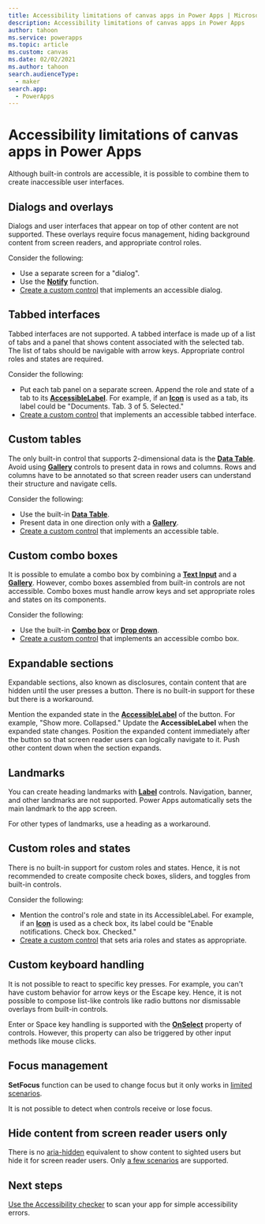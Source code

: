 ```yaml
---
title: Accessibility limitations of canvas apps in Power Apps | Microsoft Docs
description: Accessibility limitations of canvas apps in Power Apps
author: tahoon
ms.service: powerapps
ms.topic: article
ms.custom: canvas
ms.date: 02/02/2021
ms.author: tahoon
search.audienceType: 
  - maker
search.app: 
  - PowerApps
---
```


# Accessibility limitations of canvas apps in Power Apps
Although built-in controls are accessible, it is possible to combine them to create inaccessible user interfaces.

## Dialogs and overlays
Dialogs and user interfaces that appear on top of other content are not supported. These overlays require focus management, hiding background content from screen readers, and appropriate control roles.

Consider the following:
* Use a separate screen for a "dialog".
* Use the **[Notify](functions/function-showerror.md)** function.
* [Create a custom control](../../developer/component-framework/overview.md) that implements an accessible dialog.

## Tabbed interfaces
Tabbed interfaces are not supported. A tabbed interface is made up of a list of tabs and a panel that shows content associated with the selected tab. The list of tabs should be navigable with arrow keys. Appropriate control roles and states are required.

Consider the following:
* Put each tab panel on a separate screen. Append the role and state of a tab to its **[AccessibleLabel](controls/properties-accessibility.md)**. For example, if an **[Icon](controls/control-shapes-icons.md)** is used as a tab, its label could be "Documents. Tab. 3 of 5. Selected."
* [Create a custom control](../../developer/component-framework/overview.md) that implements an accessible tabbed interface.

## Custom tables
The only built-in control that supports 2-dimensional data is the **[Data Table](controls/control-data-table.md)**. Avoid using **[Gallery](controls/control-gallery.md)** controls to present data in rows and columns. Rows and columns have to be annotated so that screen reader users can understand their structure and navigate cells.

Consider the following:
* Use the built-in **[Data Table](controls/control-data-table.md)**.
* Present data in one direction only with a **[Gallery](controls/control-gallery.md)**.
* [Create a custom control](../../developer/component-framework/overview.md) that implements an accessible table.

## Custom combo boxes
It is possible to emulate a combo box by combining a **[Text Input](controls/control-text-input)** and a **[Gallery](controls/control-gallery.md)**. However, combo boxes assembled from built-in controls are not accessible. Combo boxes must handle arrow keys and set appropriate roles and states on its components.

Consider the following:
* Use the built-in **[Combo box](controls/control-combo-box.md)** or **[Drop down](controls/control-drop-down.md)**.
* [Create a custom control](../../developer/component-framework/overview.md) that implements an accessible combo box.

## Expandable sections
Expandable sections, also known as disclosures, contain content that are hidden until the user presses a button. There is no built-in support for these but there is a workaround.

Mention the expanded state in the **[AccessibleLabel](controls/properties-accessibility.md)** of the button. For example, "Show more. Collapsed." Update the **AccessibleLabel** when the expanded state changes. Position the expanded content immediately after the button so that screen reader users can logically navigate to it. Push other content down when the section expands.

## Landmarks
You can create heading landmarks with **[Label](controls/control-text-box.md)** controls. Navigation, banner, and other landmarks are not supported. Power Apps automatically sets the main landmark to the app screen.

For other types of landmarks, use a heading as a workaround.

## Custom roles and states
There is no built-in support for custom roles and states. Hence, it is not recommended to create composite check boxes, sliders, and toggles from built-in controls.

Consider the following:
* Mention the control's role and state in its AccessibleLabel. For example, if an **[Icon](controls/control-shapes-icons.md)** is used as a check box, its label could be "Enable notifications. Check box. Checked."
* [Create a custom control](../../developer/component-framework/overview.md) that sets aria roles and states as appropriate.

## Custom keyboard handling
It is not possible to react to specific key presses. For example, you can't have custom behavior for arrow keys or the Escape key. Hence, it is not possible to compose list-like controls like radio buttons nor dismissable overlays from built-in controls.

Enter or Space key handling is supported with the **[OnSelect](controls/properties-core.md)** property of controls. However, this property can also be triggered by other input methods like mouse clicks.

## Focus management
**SetFocus** function can be used to change focus but it only works in [limited scenarios](functions/function-setfocus.md#limitations).

It is not possible to detect when controls receive or lose focus.

## Hide content from screen reader users only
There is no [aria-hidden](https://www.w3.org/TR/wai-aria-1.1/#aria-hidden) equivalent to show content to sighted users but hide it for screen reader users. Only [a few scenarios](accessible-apps-content-visibility.md) are supported.

## Next steps
[Use the Accessibility checker](accessibility-checker.md) to scan your app for simple accessibility errors.
